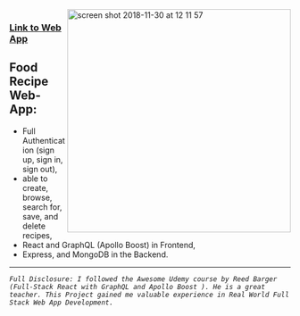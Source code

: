 <img align="right" width="400" alt="screen shot 2018-11-30 at 12 11 57" src="https://user-images.githubusercontent.com/9574723/49286432-70d5c980-f49a-11e8-8201-583e8fdb4cdd.png">

### [Link to Web App](https://react-graphql-apollo-recipes.herokuapp.com/)

## Food Recipe Web-App:
- Full Authentication (sign up, sign in, sign out), 
- able to create, browse, search for, save, and delete recipes,
- React and GraphQL (Apollo Boost) in Frontend, 
- Express, and MongoDB in the Backend.

---

 *`Full Disclosure: I followed the Awesome Udemy course by Reed Barger (Full-Stack React with GraphQL and Apollo Boost
). He is a great teacher. This Project gained me valuable experience in Real World Full Stack Web App Development.`*



